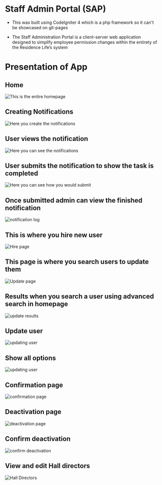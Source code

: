 # Staff Admin Portal (SAP)
- This was built using CodeIgniter 4 which is a php framework so it can't be showcased on git-pages

- The Staff Administration Portal is a client-server web application designed to simplify
employee permission changes within the entirety of the Residence Life’s system

# Presentation of App

## Home
![This is the entire homepage](Presentation%20images/Home.png)

## Creating Notifications
![Here you create the notifications](Presentation%20images/make%20notifications.png)

## User views the notification
![Here you can see the notifications](Presentation%20images/notifications.png)

## User submits the notification to show the task is completed
![Here you can see how you would submit](Presentation%20images/submit%20notification.png)

## Once submitted admin can view the finished notification 
![notification log](Presentation%20images/view%20notifications.png)

## This is where you hire new user
![Hire page](Presentation%20images/Hire.png)

## This page is where you search users to update them
![Update page](Presentation%20images/update.png)

## Results when you search a user using advanced search in homepage
![update results](Presentation%20images/update-results-no-id.png)

## Update user
![updating user](Presentation%20images/updating-closed.png)

## Show all options
![updating user](Presentation%20images/updating-open.png)

## Confirmation page
![confirmation page](Presentation%20images/confirmation%20page.png)

## Deactivation page
![deactivation page](Presentation%20images/deactivate.png)

## Confirm deactivation
![confirm deactivation](Presentation%20images/deactivate-confirm.png)

## View and edit Hall directors
![Hall Directors](Presentation%20images/Hall-Directors.png)

